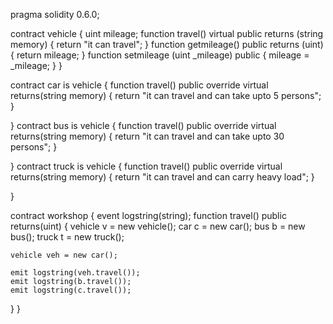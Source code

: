 pragma solidity 0.6.0;

contract vehicle
{
    uint mileage;
    function travel() virtual public returns (string memory)
    {
        return "it can travel";
    }
    function getmileage() public returns (uint)
    {
        return mileage;
    }
    function setmileage (uint _mileage) public
    {
        mileage = _mileage;
    }
}

contract car is vehicle
{
    function travel() public override virtual returns(string memory)
    {
        return "it can travel and can take upto 5 persons";
    }
    
}
contract bus is vehicle
{
    function travel() public override virtual returns(string memory)
    {
        return "it can travel and can take upto 30 persons";
    }
    
    
}
contract truck is vehicle
{
    function travel() public override virtual returns(string memory)
    {
        return "it can travel and can carry heavy load";
    }
    
}

contract workshop 
{
    event logstring(string);
    function travel() public returns(uint)
    {
    vehicle v = new vehicle();
    car c = new car();
    bus b = new bus();
    truck t = new truck();
    
    vehicle veh = new car();
    
    emit logstring(veh.travel());
    emit logstring(b.travel());
    emit logstring(c.travel());
}
}
